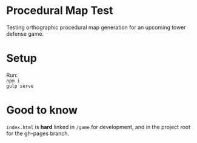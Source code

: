 Procedural Map Test
===================

Testing orthographic procedural map generation for an upcoming tower defense game.

# Setup
Run:  
`npm i`  
`gulp serve`  

# Good to know
`index.html` is **hard** linked in `/game` for development, and in the project root for the gh-pages branch.

